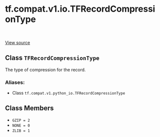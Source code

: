 <div itemscope itemtype="http://developers.google.com/ReferenceObject">
<meta itemprop="name" content="tf.compat.v1.io.TFRecordCompressionType" />
<meta itemprop="path" content="Stable" />
<meta itemprop="property" content="GZIP"/>
<meta itemprop="property" content="NONE"/>
<meta itemprop="property" content="ZLIB"/>
</div>

# tf.compat.v1.io.TFRecordCompressionType

<!-- Insert buttons -->

<table class="tfo-notebook-buttons tfo-api" align="left">
</table>

<a target="_blank" href="/code/stable/tensorflow/python/lib/io/tf_record.py">View source</a>



## Class `TFRecordCompressionType`

<!-- Start diff -->
The type of compression for the record.



### Aliases:

* Class `tf.compat.v1.python_io.TFRecordCompressionType`


<!-- Placeholder for "Used in" -->


## Class Members

* `GZIP = 2` <a id="GZIP"></a>
* `NONE = 0` <a id="NONE"></a>
* `ZLIB = 1` <a id="ZLIB"></a>
